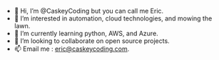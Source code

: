 - 👋 Hi, I’m @CaskeyCoding but you can call me Eric.
- 👀 I’m interested in automation, cloud technologies, and mowing the lawn.
- 🌱 I’m currently learning python, AWS, and Azure.
- 💞️ I’m looking to collaborate on open source projects.
- 📫 Email me : eric@caskeycoding.com.

<!---
CaskeyCoding/CaskeyCoding is a ✨ special ✨ repository because its `README.md` (this file) appears on your GitHub profile.
You can click the Preview link to take a look at your changes.
--->
